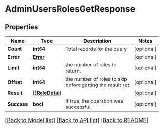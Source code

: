 # AdminUsersRolesGetResponse

## Properties

Name | Type | Description | Notes
------------ | ------------- | ------------- | -------------
**Count** | **int64** | Total records for the query | [optional] 
**Error** | [**Error**](Error.md) |  | [optional] 
**Limit** | **int64** | the number of roles to return. | [optional] 
**Offset** | **int64** | the number of roles to skip before getting the result set | [optional] 
**Result** | [**[]RoleDetail**](RoleDetail.md) |  | [optional] 
**Success** | **bool** | If true, the operation was successful. | [optional] 

[[Back to Model list]](../README.md#documentation-for-models) [[Back to API list]](../README.md#documentation-for-api-endpoints) [[Back to README]](../README.md)

<style>
     p, ul, ol, li { font-size: 18px !important;}
</style>


